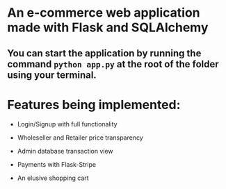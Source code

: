 # An e-commerce web application made with Flask and SQLAlchemy

## You can start the application by running the command `python app.py` at the root of the folder using your terminal.

# Features being implemented:

* Login/Signup with full functionality

* Wholeseller and Retailer price transparency

* Admin database transaction view

* Payments with Flask-Stripe

* An elusive shopping cart 

